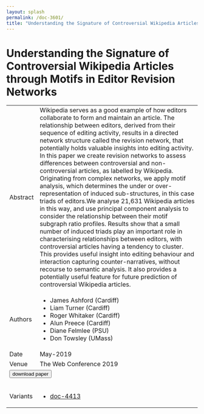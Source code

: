 ```yaml
---
layout: splash
permalink: /doc-3601/
title: "Understanding the Signature of Controversial Wikipedia Articles through Motifs in Editor Revision Networks"
---
```


# Understanding the Signature of Controversial Wikipedia Articles through Motifs in Editor Revision Networks

<table>
    <tbody>
    <tr>
        <td>Abstract</td>
        <td>Wikipedia serves as a good example of how editors collaborate to form and maintain an article. The relationship between editors, derived from their sequence of editing activity, results in a directed network structure called the revision network, that potentially holds valuable insights into editing activity. In this paper we create revision networks to assess differences between controversial and non-controversial articles, as labelled by Wikipedia. Originating from complex networks, we apply motif analysis, which determines the under or over-representation of induced sub-structures, in this case triads of editors.We analyse 21,631 Wikipedia articles in this way, and use principal component analysis to consider the relationship between their motif subgraph ratio profiles. Results show that a small number of induced triads play an important role in characterising relationships between editors, with controversial articles having a tendency to cluster. This provides useful insight into editing behaviour and interaction capturing counter-narratives, without recourse to semantic analysis. It also provides a potentially useful feature for future prediction of controversial Wikipedia articles.</td>
    </tr>
    <tr>
        <td>Authors</td>
        <td>
            <ul>
                <li>James Ashford (Cardiff)</li>
                <li>Liam Turner (Cardiff)</li>
                <li>Roger Whitaker (Cardiff)</li>
                <li>Alun Preece (Cardiff)</li>
                <li>Diane Felmlee (PSU)</li>
                <li>Don Towsley (UMass)</li>
            </ul>
        </td>
    </tr>
    <tr>
        <td>Date</td>
        <td>May-2019</td>
    </tr>
    <tr>
        <td>Venue</td>
        <td>The Web Conference 2019</td>
    </tr>
        <tr>
            <td colspan="2">
                <form method="get" action="https://dais-ita.org/sites/default/files/paper_8.pdf">
                    <button type="submit">download paper</button>
                </form>
            </td>
        </tr>
        <tr>
            <td>Variants</td>
            <td>
                <ul>
                    <li><a href="${varId}">doc-4413</a></li>
                </ul>
            </td>
        </tr>
    </tbody>
</table>
